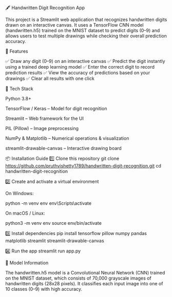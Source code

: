 🖋️ Handwritten Digit Recognition App

This project is a Streamlit web application that recognizes handwritten digits drawn on an interactive canvas.
It uses a TensorFlow CNN model (handwritten.h5) trained on the MNIST dataset to predict digits (0–9) and allows users to test multiple drawings while checking their overall prediction accuracy.

🚀 Features

✅ Draw any digit (0–9) on an interactive canvas
✅ Predict the digit instantly using a trained deep learning model
✅ Enter the correct digit to record prediction results
✅ View the accuracy of predictions based on your drawings
✅ Clear all results with one click

🧠 Tech Stack

Python 3.8+

TensorFlow / Keras – Model for digit recognition

Streamlit – Web framework for the UI

PIL (Pillow) – Image preprocessing

NumPy & Matplotlib – Numerical operations & visualization

streamlit-drawable-canvas – Interactive drawing board

📦 Installation Guide
1️⃣ Clone this repository
git clone https://github.com/pruthvishetty1789/handwritten-digit-recognition.git
cd handwritten-digit-recognition

2️⃣ Create and activate a virtual environment

On Windows:

python -m venv env
env\Scripts\activate


On macOS / Linux:

python3 -m venv env
source env/bin/activate

3️⃣ Install dependencies
pip install tensorflow pillow numpy pandas matplotlib streamlit streamlit-drawable-canvas

4️⃣ Run the app
streamlit run app.py

🧩 Model Information

The handwritten.h5 model is a Convolutional Neural Network (CNN) trained on the MNIST dataset, which consists of 70,000 grayscale images of handwritten digits (28x28 pixels).
It classifies each input image into one of 10 classes (0–9) with high accuracy.
